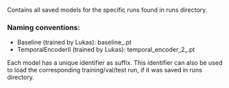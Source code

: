 Contains all saved models for the specific runs found in runs directory.

### Naming conventions:

- Baseline (trained by Lukas): baseline_<id>.pt
- TemporalEncoderII (trained by Lukas): temporal_encoder_2_<id>.pt

Each model has a unique identifier as suffix. This identifier can also be used to load the corresponding training/val/test run, if it was saved in runs directory.